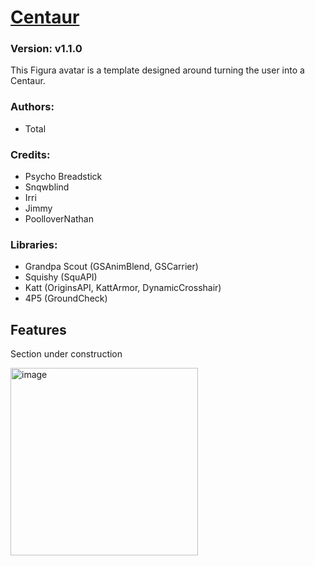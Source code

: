 # [Centaur](https://github.com/TotalTakeover/FiguraCentaurAvatar)
### Version: v1.1.0
This Figura avatar is a template designed around turning the user into a Centaur.

### Authors:
- Total

### Credits:
- Psycho Breadstick
- Snqwblind
- Irri
- Jimmy
- PoolloverNathan

### Libraries:
- Grandpa Scout (GSAnimBlend, GSCarrier)
- Squishy (SquAPI)
- Katt (OriginsAPI, KattArmor, DynamicCrosshair)
- 4P5 (GroundCheck)

## Features
Section under construction

[<img src="https://img.youtube.com/vi/goLhnKmLVNo/maxresdefault.jpg" alt="image" width="300" height="auto">](https://youtu.be/goLhnKmLVNo)